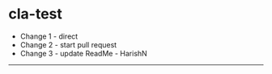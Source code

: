 # cla-test

* Change 1 - direct
* Change 2 - start pull request
* Change 3 - update ReadMe - HarishN
****
